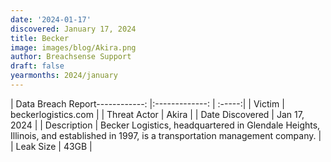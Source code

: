 ```yaml
---
date: '2024-01-17'
discovered: January 17, 2024
title: Becker
image: images/blog/Akira.png
author: Breachsense Support
draft: false
yearmonths: 2024/january
---
```


| Data Breach Report------------:     |:-------------:    | :-----:|
| Victim      | beckerlogistics.com      | 
| Threat Actor      | Akira      | 
| Date Discovered      | Jan 17, 2024      | 
| Description      | Becker Logistics, headquartered in Glendale Heights, Illinois, and established in 1997, is a transportation management company.      | 
| Leak Size      | 43GB      | 

